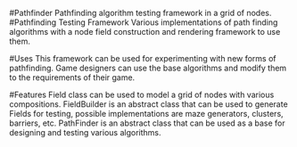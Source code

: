 #Pathfinder
Pathfinding algorithm testing framework in a grid of nodes.
#Pathfinding Testing Framework
Various implementations of path finding algorithms with a node field construction and rendering framework to use them.

#Uses
This framework can be used for experimenting with new forms of pathfinding. Game designers can use the base algorithms and modify them to the requirements of their game.

#Features
Field class can be used to model a grid of nodes with various compositions.
FieldBuilder is an abstract class that can be used to generate Fields for testing, possible implementations are maze generators, clusters, barriers, etc.
PathFinder is an abstract class that can be used as a base for designing and testing various algorithms.
